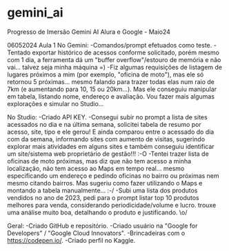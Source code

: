 # gemini_ai
Progresso de Imersão Gemini AI Alura e Google - Maio24


06052024 Aula 1
No Gemini:
-Comandos/prompt efetuados como teste.
-Tentado exportar histórico de acessos conforme solicitado, porém mesmo com 1 dia, a ferramenta dá um "buffer overflow"/estouro de memória e não vai... talvez seja minha máquina =)
-Fiz algumas requisições de listagem de lugares próximos a mim (por exemplo, "oficina de moto"), mas ele só retornou 5 próximas... mesmo falando para trazer todas elas num raio de 7km (e aumentando para 10, 15 ou 20km...). Mas ele conseguiu manipular em tabela, listando nome, endereço e avaliação. Vou fazer mais algumas explorações e simular no Studio...

No Studio:
-Criado API KEY.
-Consegui subir no prompt a lista de sites acessados no dia e na última semana, solicitei tabela de resumo por acesso, site, tipo e ele gerou! E ainda comparou entre o acessado do dia com da semana, informando sites com aumento de visitas, sugerindo explorar mais atividades em alguns sites e também conseguiu identificar um site/sistema web proprietário de gestão!!! :-O
-Tentei trazer lista de oficinas de moto próximas, mas diz que não tem acesso a minha localização, não tem acesso ao Maps em tempo real... mesmo especificando um endereço e pedindo oficinas no bairro ou próximas nem mesmo citando bairros. Mas sugeriu como fazer utilizando o Maps e montando a tabela manualmente... :-/
-Subi uma lista dos produtos vendidos no ano de 2023, pedi para o prompt listar top 10 produtos melhores para venda, considerando periodicidade/volume e lucro. trouxe uma análise muito boa, detalhando o produto e justificando. \o/

Geral:
-Criado GitHub e repositório.
-Criado usuário na "Google for Developers" / "Google Cloud Innovators".
-Brincadeiras com o https://codepen.io/. 
-Criado perfil no Kaggle.
